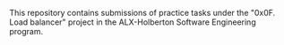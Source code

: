 This repository contains submissions of practice tasks under the "0x0F. Load balancer" project in the ALX-Holberton Software Engineering program.

